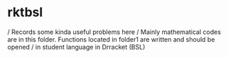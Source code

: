 # rktbsl
/ Records some kinda useful problems here
/ Mainly mathematical codes are in this folder. Functions located in folder1 are written and should be opened
/ in student language in Drracket (BSL)
